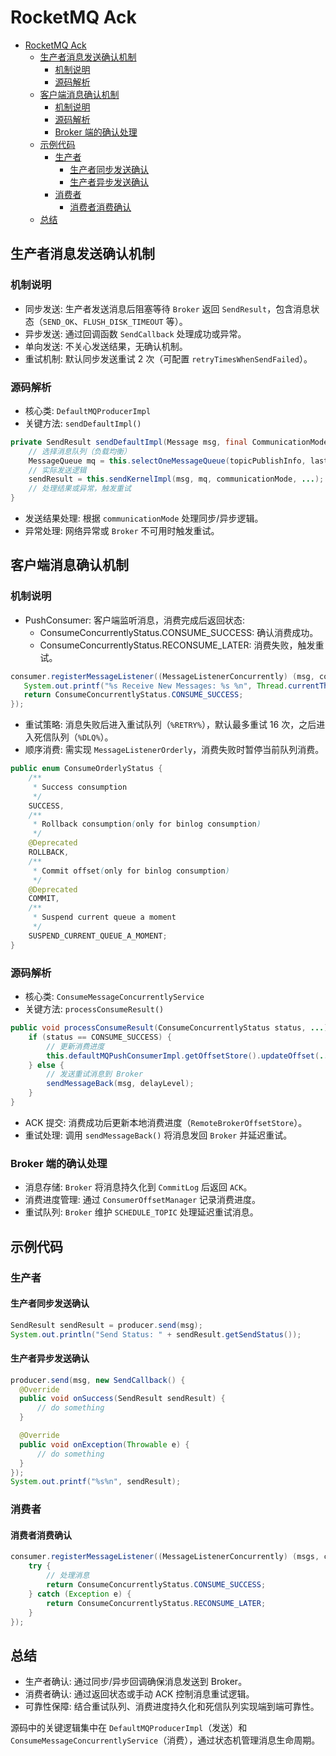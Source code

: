 # RocketMQ Ack
- [RocketMQ Ack](#rocketmq-ack)
  - [生产者消息发送确认机制](#生产者消息发送确认机制)
    - [机制说明](#机制说明)
    - [源码解析](#源码解析)
  - [客户端消息确认机制](#客户端消息确认机制)
    - [机制说明](#机制说明-1)
    - [源码解析](#源码解析-1)
    - [Broker 端的确认处理](#broker-端的确认处理)
  - [示例代码](#示例代码)
    - [生产者](#生产者)
      - [生产者同步发送确认](#生产者同步发送确认)
      - [生产者异步发送确认](#生产者异步发送确认)
    - [消费者](#消费者)
      - [消费者消费确认](#消费者消费确认)
  - [总结](#总结)

## 生产者消息发送确认机制

### 机制说明
- 同步发送: 生产者发送消息后阻塞等待 `Broker` 返回 `SendResult`，包含消息状态（`SEND_OK`、`FLUSH_DISK_TIMEOUT` 等）。
- 异步发送: 通过回调函数 `SendCallback` 处理成功或异常。
- 单向发送: 不关心发送结果，无确认机制。
- 重试机制: 默认同步发送重试 2 次（可配置 `retryTimesWhenSendFailed`）。

### 源码解析

- 核心类: `DefaultMQProducerImpl`
- 关键方法: `sendDefaultImpl()`

```java
private SendResult sendDefaultImpl(Message msg, final CommunicationMode communicationMode, ...) {
    // 选择消息队列（负载均衡）
    MessageQueue mq = this.selectOneMessageQueue(topicPublishInfo, lastBrokerName);
    // 实际发送逻辑
    sendResult = this.sendKernelImpl(msg, mq, communicationMode, ...);
    // 处理结果或异常，触发重试
}
```

- 发送结果处理: 根据 `communicationMode` 处理同步/异步逻辑。
- 异常处理: 网络异常或 `Broker` 不可用时触发重试。


## 客户端消息确认机制

### 机制说明
- PushConsumer: 客户端监听消息，消费完成后返回状态: 
  - ConsumeConcurrentlyStatus.CONSUME_SUCCESS: 确认消费成功。
  - ConsumeConcurrentlyStatus.RECONSUME_LATER: 消费失败，触发重试。

```java
consumer.registerMessageListener((MessageListenerConcurrently) (msg, context) -> {
   System.out.printf("%s Receive New Messages: %s %n", Thread.currentThread().getName(), msg);
   return ConsumeConcurrentlyStatus.CONSUME_SUCCESS;
});
```

- 重试策略: 消息失败后进入重试队列（`%RETRY%`），默认最多重试 16 次，之后进入死信队列（`%DLQ%`）。
- 顺序消费: 需实现 `MessageListenerOrderly`，消费失败时暂停当前队列消费。

```java
public enum ConsumeOrderlyStatus {
    /**
     * Success consumption
     */
    SUCCESS,
    /**
     * Rollback consumption(only for binlog consumption)
     */
    @Deprecated
    ROLLBACK,
    /**
     * Commit offset(only for binlog consumption)
     */
    @Deprecated
    COMMIT,
    /**
     * Suspend current queue a moment
     */
    SUSPEND_CURRENT_QUEUE_A_MOMENT;
}
```

### 源码解析
- 核心类: `ConsumeMessageConcurrentlyService`
- 关键方法: `processConsumeResult()`

```java
public void processConsumeResult(ConsumeConcurrentlyStatus status, ...) {
    if (status == CONSUME_SUCCESS) {
        // 更新消费进度
        this.defaultMQPushConsumerImpl.getOffsetStore().updateOffset(...);
    } else {
        // 发送重试消息到 Broker
        sendMessageBack(msg, delayLevel);
    }
}
```

- ACK 提交: 消费成功后更新本地消费进度（`RemoteBrokerOffsetStore`）。
- 重试处理: 调用 `sendMessageBack()` 将消息发回 `Broker` 并延迟重试。

### Broker 端的确认处理

- 消息存储: `Broker` 将消息持久化到 `CommitLog` 后返回 `ACK`。
- 消费进度管理: 通过 `ConsumerOffsetManager` 记录消费进度。
- 重试队列: `Broker` 维护 `SCHEDULE_TOPIC` 处理延迟重试消息。

## 示例代码

### 生产者

#### 生产者同步发送确认
```java
SendResult sendResult = producer.send(msg);
System.out.println("Send Status: " + sendResult.getSendStatus());
```

#### 生产者异步发送确认
```java
producer.send(msg, new SendCallback() {
  @Override
  public void onSuccess(SendResult sendResult) {
      // do something
  }

  @Override
  public void onException(Throwable e) {
      // do something
  }
});
System.out.printf("%s%n", sendResult);
```

### 消费者

#### 消费者消费确认
```java
consumer.registerMessageListener((MessageListenerConcurrently) (msgs, context) -> {
    try {
        // 处理消息
        return ConsumeConcurrentlyStatus.CONSUME_SUCCESS;
    } catch (Exception e) {
        return ConsumeConcurrentlyStatus.RECONSUME_LATER;
    }
});
```

## 总结
- 生产者确认: 通过同步/异步回调确保消息发送到 Broker。
- 消费者确认: 通过返回状态或手动 ACK 控制消息重试逻辑。
- 可靠性保障: 结合重试队列、消费进度持久化和死信队列实现端到端可靠性。

源码中的关键逻辑集中在 `DefaultMQProducerImpl`（发送）和 `ConsumeMessageConcurrentlyService`（消费），通过状态机管理消息生命周期。
